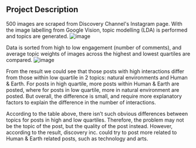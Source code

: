 ## Project Description
500 images are scraped from Discovery Channel's Instagram page. With the image labelling from Google Vision, topic modelling (LDA) is performed and topics are generated.
![image](https://user-images.githubusercontent.com/59845928/184521762-15a14868-cc25-4adc-92ac-403cb800bd5f.png)

Data is sorted from high to low engagement (number of comments), and average topic weights of images across the highest and lowest quartiles are compared. 
![image](https://user-images.githubusercontent.com/59845928/184521745-b697d43c-43fa-4bb4-b7a2-22a696c2e1a8.png)

From the result we could see that those posts with high interactions differ from those within low quartile in 2 topics: natural environments and Human & Earth. For posts in high quartile, more posts within Human & Earth are posted, where for posts in low quartile, more in natural environment are posted. But overall, the difference is small, and require more explanatory factors to explain the difference in the number of interactions.

According to the table above, there isn’t such obvious differences between topics for posts in high and low quartiles. Therefore, the problem may not be the topic of the post, but the quality of the post instead. However, according to the result, discovery inc. could try to post more related to Human & Earth related posts, such as technology and arts.
